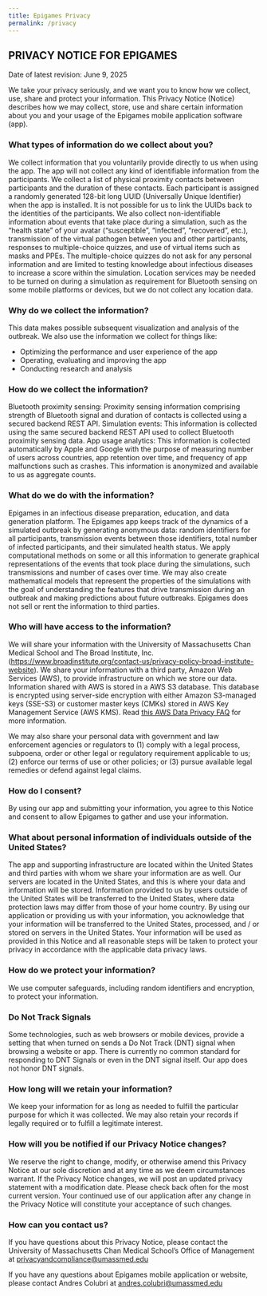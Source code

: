 ```yaml
---
title: Epigames Privacy
permalink: /privacy
---
```


## PRIVACY NOTICE FOR EPIGAMES

Date of latest revision: June 9, 2025

We take your privacy seriously, and we want you to know how we collect, use, share and protect your information. This Privacy Notice (Notice) describes how we may collect, store, use and share certain information about you and your usage of the Epigames mobile application software (app).

### What types of information do we collect about you?

We collect information that you voluntarily provide directly to us when using the app. The app will not collect any kind of identifiable information from the participants. We collect a list of physical proximity contacts between participants and the duration of these contacts. Each participant is assigned a randomly generated 128-bit long UUID (Universally Unique Identifier) when the app is installed. It is not possible for us to link the UUIDs back to the identities of the participants. We also collect non-identifiable information about events that take place during a simulation, such as the “health state” of your avatar (“susceptible”, “infected”, “recovered”, etc.), transmission of the virtual pathogen between you and other participants, responses to multiple-choice quizzes, and use of virtual items such as masks and PPEs. The multiple-choice quizzes do not ask for any personal information and are limited to testing knowledge about infectious diseases to increase a score within the simulation. Location services may be needed to be turned on during a simulation as requirement for Bluetooth sensing on some mobile platforms or devices, but we do not collect any location data.

### Why do we collect the information?

This data makes possible subsequent visualization and analysis of the outbreak. We also use the information we collect for things like:

* Optimizing the performance and user experience of the app
* Operating, evaluating and improving the app
* Conducting research and analysis

### How do we collect the information?

Bluetooth proximity sensing: Proximity sensing information comprising strength of Bluetooth signal and duration of contacts is collected using a secured backend REST API.
Simulation events: This information is collected using the same secured backend REST API used to collect Bluetooth proximity sensing data.
App usage analytics: This information is collected automatically by Apple and Google with the purpose of measuring number of users across countries, app retention over time, and frequency of app malfunctions such as crashes. This information is anonymized and available to us as aggregate counts.

### What do we do with the information?

Epigames in an infectious disease preparation, education, and data generation platform. The Epigames app keeps track of the dynamics of a simulated outbreak by generating anonymous data: random identifiers for all participants, transmission events between those identifiers, total number of infected participants, and their simulated health status. We apply computational methods on some or all this information to generate graphical representations of the events that took place during the simulations, such transmissions and number of cases over time. We may also create mathematical models that represent the properties of the simulations with the goal of understanding the features that drive transmission during an outbreak and making predictions about future outbreaks. Epigames does not sell or rent the information to third parties.

### Who will have access to the information?

We will share your information with the University of Massachusetts Chan Medical School and The Broad Institute, Inc. (https://www.broadinstitute.org/contact-us/privacy-policy-broad-institute-website). We share your information with a third party, Amazon Web Services (AWS), to provide infrastructure on which we store our data. Information shared with AWS is stored in a AWS S3 database. This database is encrypted using server-side encryption with either Amazon S3-managed keys (SSE-S3) or customer master keys (CMKs) stored in AWS Key Management Service (AWS KMS). Read [this AWS Data Privacy FAQ](https://aws.amazon.com/compliance/data-privacy-faq/) for more information.

We may also share your personal data with government and law enforcement agencies or regulators to (1) comply with a legal process, subpoena, order or other legal or regulatory requirement applicable to us; (2) enforce our terms of use or other policies; or (3) pursue available legal remedies or defend against legal claims.

### How do I consent?

By using our app and submitting your information, you agree to this Notice and consent to allow Epigames to gather and use your information.

### What about personal information of individuals outside of the United States?

The app and supporting infrastructure are located within the United States and third parties with whom we share your information are as well. Our servers are located in the United States, and this is where your data and information will be stored. Information provided to us by users outside of the United States will be transferred to the United States, where data protection laws may differ from those of your home country. By using our application or providing us with your information, you acknowledge that your information will be transferred to the United States, processed, and / or stored on servers in the United States. Your information will be used as provided in this Notice and all reasonable steps will be taken to protect your privacy in accordance with the applicable data privacy laws.

### How do we protect your information?

We use computer safeguards, including random identifiers and encryption, to protect your information.

### Do Not Track Signals

Some technologies, such as web browsers or mobile devices, provide a setting that when turned on sends a Do Not Track (DNT) signal when browsing a website or app. There is currently no common standard for responding to DNT Signals or even in the DNT signal itself. Our app does not honor DNT signals.

### How long will we retain your information?

We keep your information for as long as needed to fulfill the particular purpose for which it was collected. We may also retain your records if legally required or to fulfill a legitimate interest.

### How will you be notified if our Privacy Notice changes?

We reserve the right to change, modify, or otherwise amend this Privacy Notice at our sole discretion and at any time as we deem circumstances warrant. If the Privacy Notice changes, we will post an updated privacy statement with a modification date. Please check back often for the most current version. Your continued use of our application after any change in the Privacy Notice will constitute your acceptance of such changes.

### How can you contact us?

If you have questions about this Privacy Notice, please contact the University of Massachusetts Chan Medical School’s Office of Management at [privacyandcompliance@umassmed.edu](mailto:privacyandcompliance@umassmed.edu)

If you have any questions about Epigames mobile application or website, please contact Andres Colubri at [andres.colubri@umassmed.edu](mailto:andres.colubri@umassmed.edu)



